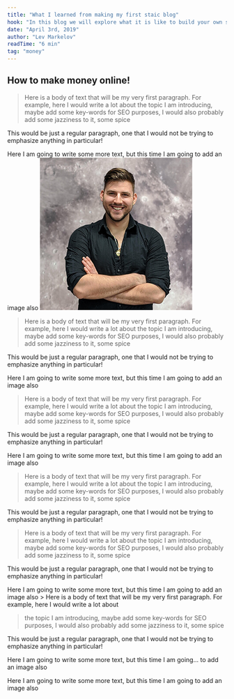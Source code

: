 ```yaml
---
title: "What I learned from making my first staic blog"
hook: "In this blog we will explore what it is like to build your own static blog using markdown and Next.js!"
date: "April 3rd, 2019"
author: "Lev Markelov"
readTime: "6 min"
tag: "money"
---
```


## How to make money online!

> Here is a body of text that will be my very first paragraph. For example, here I would write a lot about
> the topic I am introducing, maybe add some key-words for SEO purposes, I would also probably add some jazziness to it,
> some spice

This would be just a regular paragraph, one that I would not be trying to emphasize anything in particular!

Here I am going to write some more text, but this time I am going to add an image also ![](public\images\team\lev.jpg "alt text here pls")

> Here is a body of text that will be my very first paragraph. For example, here I would write a lot about
> the topic I am introducing, maybe add some key-words for SEO purposes, I would also probably add some jazziness to it,
> some spice

This would be just a regular paragraph, one that I would not be trying to emphasize anything in particular!

Here I am going to write some more text, but this time I am going to add an image also

> Here is a body of text that will be my very first paragraph. For example, here I would write a lot about
> the topic I am introducing, maybe add some key-words for SEO purposes, I would also probably add some jazziness to it,
> some spice

This would be just a regular paragraph, one that I would not be trying to emphasize anything in particular!

Here I am going to write some more text, but this time I am going to add an image also

> Here is a body of text that will be my very first paragraph. For example, here I would write a lot about
> the topic I am introducing, maybe add some key-words for SEO purposes, I would also probably add some jazziness to it,
> some spice

This would be just a regular paragraph, one that I would not be trying to emphasize anything in particular!

> Here is a body of text that will be my very first paragraph. For example, here I would write a lot about
> the topic I am introducing, maybe add some key-words for SEO purposes, I would also probably add some jazziness to it,
> some spice

This would be just a regular paragraph, one that I would not be trying to emphasize anything in particular!

Here I am going to write some more text, but this time I am going to add an image also > Here is a body of text that will be my very first paragraph. For example, here I would write a lot about

> the topic I am introducing, maybe add some key-words for SEO purposes, I would also probably add some jazziness to it,
> some spice

This would be just a regular paragraph, one that I would not be trying to emphasize anything in particular!

Here I am going to write some more text, but this time I am going...
to add an image also

Here I am going to write some more text, but this time I am going to add an image also
